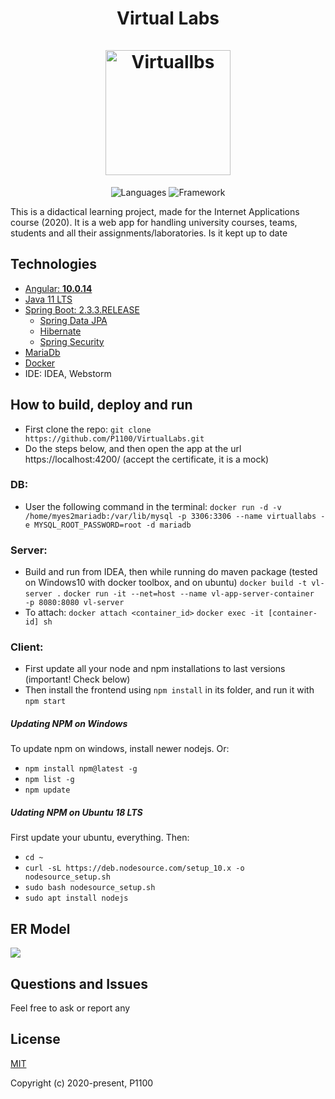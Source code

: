 <h1 align="center">Virtual Labs    <br/>
    <br/>
    <img alt="Virtuallbs" src="https://encrypted-tbn0.gstatic.com/images?q=tbn%3AANd9GcRMtrxkSwGoK3DuGR-aXg5dilh_TA1_LCYEpw&usqp=CAU" height="200px" />

</h1>
<p align="center">
 <img alt="Languages" src="https://img.shields.io/badge/Languages-Java | Typescript | HTML,CSS,JS-orange"/>
 <img alt="Framework" src="https://img.shields.io/badge/Framework-Spring | Angular-green"/>
</p>

This is a didactical learning project, made for the Internet Applications course (2020). It is a web app for handling university courses, teams, students and all their assignments/laboratories. Is it kept up to date

## Technologies
- [Angular: **10.0.14**](https://github.com/angular/angular)
- [Java 11 LTS](https://docs.oracle.com/en/java/javase/11/index.html)
- [Spring Boot: 2.3.3.RELEASE](https://github.com/spring-projects/spring-boot/releases/tag/v2.3.3.RELEASE)
  -  [Spring Data JPA](http://projects.spring.io/spring-data-jpa/)
    -    [Hibernate](http://docs.spring.io/spring/docs/current/spring-framework-reference/html/orm.html#orm-hibernate)
  -  [Spring Security](http://projects.spring.io/spring-security/)
- [MariaDb](https://github.com/MariaDB/server)
- [Docker](https://docs.docker.com/install/)
- IDE: IDEA, Webstorm

## How to build, deploy and run
- First clone the repo: `git clone https://github.com/P1100/VirtualLabs.git` 
- Do the steps below, and then open the app at the url https://localhost:4200/ (accept the certificate, it is a mock)

### DB:
-  User the following command in the terminal:
`docker run -d -v /home/myes2mariadb:/var/lib/mysql -p 3306:3306 --name virtuallabs -e MYSQL_ROOT_PASSWORD=root -d mariadb`

### Server: 
- Build and run from IDEA, then while running do maven package (tested on Windows10 with docker toolbox, and on ubuntu)
`docker build -t vl-server .`
`docker run -it --net=host --name vl-app-server-container  -p 8080:8080 vl-server` 
- To attach: 
`docker attach <container_id>`
`docker exec -it [container-id] sh`

### Client:
- First update all your node and npm installations to last versions (important! Check below)
- Then install the frontend using `npm install` in its folder, and run it with `npm start`

##### Updating NPM on Windows
To update npm on windows, install newer nodejs. Or:
- `npm install npm@latest -g` 
- `npm list -g` 
- `npm update` 
##### Udating NPM on Ubuntu 18 LTS
First update your ubuntu, everything. Then:
- `cd ~` 
- `curl -sL https://deb.nodesource.com/setup_10.x -o nodesource_setup.sh` 
- `sudo bash nodesource_setup.sh` 
- `sudo apt install nodejs` 

## ER Model
![](https://i.ibb.co/g4CgcfQ/ERModel.jpg)

## Questions and Issues
Feel free to ask or report any

## License

[MIT](http://opensource.org/licenses/MIT)

Copyright (c) 2020-present, P1100
